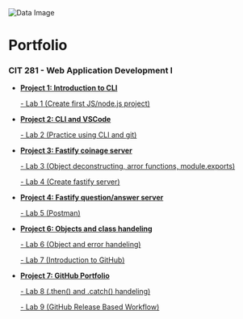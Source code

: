 <img src="https://unsplash.com/photos/cYyqhdbJ9TI" alt="Data Image">


<h1> Portfolio</h1>
<h3>CIT 281 - Web Application Development I</h3>
<ul>
    <li><strong><a href="https://github.com/garnold-uo/cit-p1">Project 1: Introduction to CLI</a></strong></li>
        <dl><a href="https://github.com/garnold-uo/cit281-lab1">    -   Lab 1 (Create first JS/node.js project)</a></dl>
     <li><strong><a href="https://github.com/garnold-uo/cit281-p2">Project 2: CLI and VSCode</a></strong></li>
        <dl><a href="https://github.com/garnold-uo/cit281-lab2">    -   Lab 2 (Practice using CLI and git)</a></dl>
    <li><strong><a href="https://github.com/garnold-uo/cit281-p3">Project 3: Fastify coinage server</a></strong></li>    
        <dl><a href="https://github.com/garnold-uo/cit281-lab3">    -   Lab 3 (Object deconstructing, arror functions, module.exports)</a></dl>
        <dl><a href="https://github.com/garnold-uo/cit281-lab4">    -   Lab 4 (Create fastify server)</a></dl>
    <li><strong><a href="https://github.com/garnold-uo/cit281-p4">Project 4: Fastify question/answer server</a></strong></li>    
        <dl><a href="https://github.com/garnold-uo/cit281-lab5">    -   Lab 5 (Postman)</a></dl>
    <li><strong><a href="https://github.com/garnold-uo/cit281-p6">Project 6: Objects and class handeling</a></strong></li>  
        <dl><a href="https://github.com/garnold-uo/cit281-lab6">    -   Lab 6 (Object and error handeling)</a></dl>
        <dl><a href="https://github.com/garnold-uo/cit281-lab7">    -   Lab 7 (Introduction to GitHub)</a></dl>
    <li><strong><a href="https://github.com/garnold-uo/cit281-p7">Project 7: GitHub Portfolio</a></strong></li>  
        <dl><a href="https://github.com/garnold-uo/cit281-lab8">    -   Lab 8 (.then() and .catch() handeling)</a></dl>
        <dl><a href="https://github.com/garnold-uo/cit281-lab9">    -   Lab 9 (GitHub Release Based Workflow)</a></dl>    
</ul>
